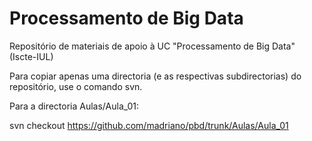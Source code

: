 # Processamento de Big Data
Repositório de materiais de apoio à UC "Processamento de Big Data" (Iscte-IUL) 

Para copiar apenas uma directoria (e as respectivas subdirectorias) do repositório, use o comando svn. 


Para a directoria Aulas/Aula_01:

svn checkout https://github.com/madriano/pbd/trunk/Aulas/Aula_01


